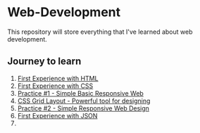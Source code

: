 # Web-Development
This repository will store everything that I've learned about web development.

## Journey to learn
1. [First Experience with HTML](https://github.com/kimjaeh10/Web-Development/tree/master/Simple%20Blog)
2. [First Experience with CSS](https://github.com/kimjaeh10/Web-Development/tree/master/Intro%20to%20CSS)
3. [Practice #1 - Simple Basic Responsive Web](https://github.com/kimjaeh10/Web-Development/tree/master/myWebsite)
4. [CSS Grid Layout - Powerful tool for designing](https://github.com/kimjaeh10/Web-Development/tree/master/CSS%20Grid%20Layout)
5. [Practice #2 - Simple Responsive Web Design](https://github.com/kimjaeh10/Web-Development/tree/master/Responsive%20Web)
6. [First Experience with JSON](https://github.com/kimjaeh10/Web-Development/tree/master/Intro%20to%20JSON)
7. 
